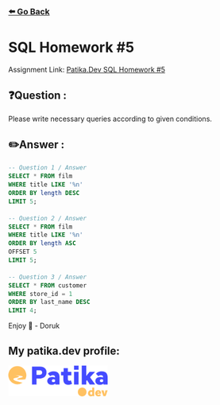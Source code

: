 ### [⬅️ Go Back](../../../README.md)

# SQL Homework #5

Assignment Link: [Patika.Dev SQL Homework #5](https://app.patika.dev/courses/sql/Odev5)

## ❓Question :

Please write necessary queries according to given conditions.

## ✏️Answer :

```sql
-- Question 1 / Answer
SELECT * FROM film
WHERE title LIKE '%n'
ORDER BY length DESC
LIMIT 5;

-- Question 2 / Answer
SELECT * FROM film
WHERE title LIKE '%n'
ORDER BY length ASC
OFFSET 5
LIMIT 5;

-- Question 3 / Answer
SELECT * FROM customer
WHERE store_id = 1
ORDER BY last_name DESC
LIMIT 4;
```

Enjoy 🚀 - Doruk

## My patika.dev profile:

<a href="https://app.patika.dev/kaolin"><img src="../../../assets/newPatikaLogo.svg" width=200/></a>

